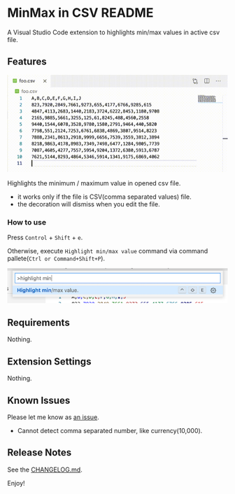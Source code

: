 # MinMax in CSV README

A Visual Studio Code extension to highlights min/max values in active csv file.

## Features

![animation](https://github.com/hirohitokato/myAssets/raw/main/minmax-in-csv/demo.gif)

Highlights the minimum / maximum value in opened csv file.

* it works only if the file is CSV(comma separated values) file.
* the decoration will dismiss when you edit the file.

### How to use

Press `Control` + `Shift` + `e`.

Otherwise, execute `Highlight min/max value` command via command pallete(`Ctrl or Command+Shift+P`).

![command](https://github.com/hirohitokato/myAssets/raw/main/minmax-in-csv/commandPalette.png)

## Requirements

Nothing.

## Extension Settings

Nothing.

## Known Issues

Please let me know as [an issue](https://github.com/hirohitokato/minmax-in-csv/issues).

* Cannot detect comma separated number, like currency(10,000).

## Release Notes

See the [CHANGELOG.md](CHANGELOG.md).

Enjoy!
